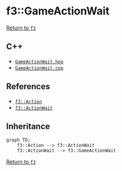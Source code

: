 # f3::GameActionWait

[Return to `f3`](/docs/f3.md)

## C++

- [`GameActionWait.hpp`](/src/f3/GameActionWait.hpp)
- [`GameActionWait.cpp`](/src/f3/GameActionWait.cpp)

## References

- [`f3::Action`](/docs/f3/Action.md)
- [`f3::ActionWait`](/docs/f3/ActionWait.md)

## Inheritance

```mermaid
graph TD;
    f3::Action --> f3::ActionWait
    f3::ActionWait --> f3::GameActionWait
```

[Return to `f3`](/docs/f3.md)